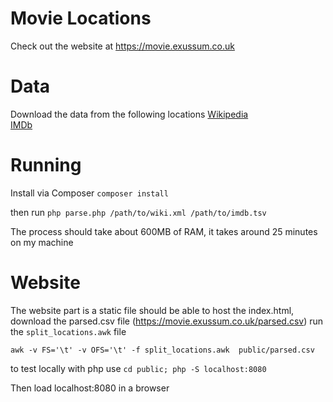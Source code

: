# Movie Locations

Check out the website at https://movie.exussum.co.uk

# Data
Download the data from the following locations
[Wikipedia](https://meta.wikimedia.org/wiki/Data_dump_torrents#English_Wikipedia)  
[IMDb](https://datasets.imdbws.com/)


# Running
Install via Composer 
`composer install`

then run `php parse.php /path/to/wiki.xml /path/to/imdb.tsv`

The process should take about 600MB of RAM, it takes around
25 minutes on my machine

# Website
The website part is a static file should be able to host the
index.html, download the parsed.csv file (https://movie.exussum.co.uk/parsed.csv)
run the `split_locations.awk` file

```awk -v FS='\t' -v OFS='\t' -f split_locations.awk  public/parsed.csv```

to test locally with php use
`cd public;
php -S localhost:8080`

Then load localhost:8080 in a browser

